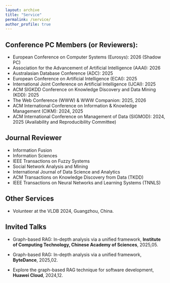 ```yaml
---
layout: archive
title: "Service"
permalink: /service/
author_profile: true
---
```



## Conference PC Members (or Reviewers):
* European Conference on Computer Systems (Eurosys): 2026 (Shadow PC)
* Association for the Advancement of Artificial Intelligence (AAAI): 2026 
* Australasian Database Conference (ADC): 2025
* European Conference on Artificial Intelligence (ECAI): 2025
* International Joint Conference on Artificial Intelligence (IJCAI): 2025
* ACM SIGKDD Conference on Knowledge Discovery and Data Mining (KDD): 2025
* The Web Conference (WWW) & WWW Companion: 2025, 2026
* ACM International Conference on Information & Knowledge Management (CIKM): 2024, 2025
* ACM International Conference on Management of Data (SIGMOD): 2024, 2025 (Availability and Reproducibility Committee)


## Journal Reviewer

* Information Fusion 
* Information Sciences 
* IEEE Transactions on Fuzzy Systems
* Social Network Analysis and Mining
* International Journal of Data Science and Analytics
* ACM Transactions on Knowledge Discovery from Data (TKDD) 
* IEEE Transactions on Neural Networks and Learning Systems (TNNLS) 




## Other Services
* Volunteer at the VLDB 2024, Guangzhou, China.

## Invited Talks
* Graph-based RAG: In-depth analysis via a unified framework, **Institute of Computing Technology, Chinese Academy of Sciences**, 2025,05.

* Graph-based RAG: In-depth analysis via a unified framework, **ByteDance**, 2025,02.

* Explore the graph-based RAG technique for software development, **Huawei Cloud**, 2024,12.